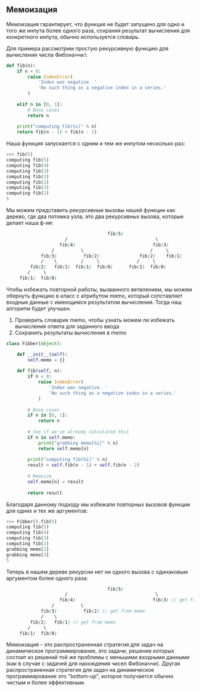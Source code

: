 <h2>Мемоизация</h2>

Мемоизация гарантирует, что функция не будет запущено для одно и того же инпута более одного раза, сохраняя 
результат вычисления для конкретного инпута, обычно используется словарь.

Для примера рассмотрим простую рекурсивную функцию для вычисления числа Фибоначчи:\

```python
def fib(n):
    if n < 0:
        raise IndexError(
            'Index was negative. '
            'No such thing as a negative index in a series.'
        )
    
    elif n in [0, 1]:
        # Base cases
        return n
    
    print("computing fib(%i)" % n)
    return fib(n - 1) + fib(n - 2)
```

Наша функция запускается с одним и тем же инпутом несколько раз:
```python
>>> fib(5)
computing fib(5)
computing fib(4)
computing fib(3)
computing fib(2)
computing fib(2)
computing fib(3)
computing fib(2)
5
```

Мы можем представить рекурсивные вызовы нашей функции как дерево, где два потомка узла, это два рекурсивных вызова,
которые делает наша ф-ия:

```scss
                                      fib(5)
                      /                                 \
                    fib(4)                             fib(3)
                 /          \                         /     \
             fib(3)          fib(2)               fib(2)    fib(1)
             /    \         /     \              /     \
         fib(2)   fib(1)  fib(1)  fib(0)      fib(1)  fib(0)
        /     \
     fib(1)  fib(0)
```

Чтобы избежать повторной работы, вызванного ветвлением, мы можем обернуть функцию в класс с атрибутом memo, 
который сопставляет входные данные с имеющимся результатом вычисления. Тогда наш алгоритм будет улучшен.

1. Проверить словарик memo, чтобы узнать можем ли избежать вычисления ответа для заданного ввода 
2. Сохранить результаты вычисления в memo

```python
class Fibber(object):

    def __init__(self):
        self.memo = {}
    
    def fib(self, n):
        if n < 0:
            raise IndexError(
                'Index was negative. '
                'No such thing as a negative index in a series.'
            )
    
        # Base cases
        if n in [0, 1]:
            return n
    
        # See if we've already calculated this
        if n in self.memo:
            print("grabbing memo[%i]" % n)
            return self.memo[n]
    
        print("computing fib(%i)" % n)
        result = self.fib(n - 1) + self.fib(n - 2)
    
        # Memoize
        self.memo[n] = result
    
        return result
```

Благодаря данному подходу мы избежали повторных вызовов функции для одних и тех же аргументов:
```python
>>> Fibber().fib(5)
computing fib(5)
computing fib(4)
computing fib(3)
computing fib(2)
grabbing memo[2]
grabbing memo[3]
5
```

Теперь в нашем дереве рекурсии нет ни одного вызова с одинаковым аргументом более одного раза:
```scss
                                      fib(5)
                      /                                 \
                    fib(4)                             fib(3) // get from memo
                 /          \                         
             fib(3)          fib(2) // get from memo                
             /    \                     
         fib(2)   fib(1) // get from memo        
        /     \
     fib(1)  fib(0)
```

Мемоизация - это распространенная стратегия для задач на динамическое программирование, это задачи, решение которых состоит
из решений той же проблемы с меньшими входными данными (как в случае с задачей для нахождения чисел Фибоначчи).
Другая распространенная стратегия для задач на динамическое программирование это "bottom-up", которое получается обычно 
чистым и более эффективным.
